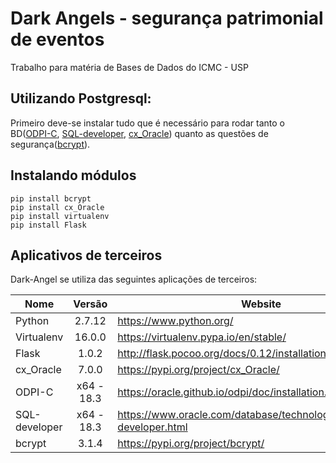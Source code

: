 # Dark Angels - segurança patrimonial de eventos
Trabalho para matéria de Bases de Dados do ICMC - USP

Utilizando Postgresql:
------
Primeiro deve-se instalar tudo que é necessário para rodar tanto o BD([ODPI-C](https://oracle.github.io/odpi/doc/installation.html#linux), [SQL-developer](https://askubuntu.com/questions/458554/how-to-install-sql-developer-on-ubuntu-14-04), [cx_Oracle](https://pypi.org/project/cx_Oracle/)) quanto as questões de segurança([bcrypt](https://pypi.org/project/bcrypt/)).

Instalando módulos
------------
```
pip install bcrypt
pip install cx_Oracle
pip install virtualenv
pip install Flask
```
Aplicativos de terceiros
----------------

Dark-Angel se utiliza das seguintes aplicações de terceiros:

|Nome            |Versão       |Website                 |
|----------------|:-----------:|------------------------|
|Python          |2.7.12       |https://www.python.org/|
|Virtualenv      |16.0.0       |https://virtualenv.pypa.io/en/stable/|
|Flask           |1.0.2        |http://flask.pocoo.org/docs/0.12/installation/|
| cx_Oracle  | 7.0.0  | https://pypi.org/project/cx_Oracle/ |
| ODPI-C  | x64 - 18.3  |  https://oracle.github.io/odpi/doc/installation.html#linux |
| SQL-developer  |  x64 - 18.3 |  https://www.oracle.com/database/technologies/appdev/sql-developer.html  |
| bcrypt  |  3.1.4 | https://pypi.org/project/bcrypt/  |
